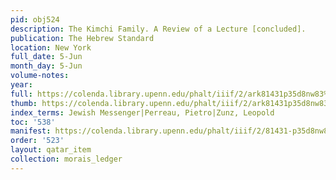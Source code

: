 ```yaml
---
pid: obj524
description: The Kimchi Family. A Review of a Lecture [concluded].
publication: The Hebrew Standard
location: New York
full_date: 5-Jun
month_day: 5-Jun
volume-notes:
year:
full: https://colenda.library.upenn.edu/phalt/iiif/2/ark81431p35d8nw83%2FSHA256E-s7079862--c0a67c9a8cf2d12145798e9cddcfbc15655a99b17a12590645e912915ce386eb.jpeg/full/3500,/0/default.jpg
thumb: https://colenda.library.upenn.edu/phalt/iiif/2/ark81431p35d8nw83%2FSHA256E-s7079862--c0a67c9a8cf2d12145798e9cddcfbc15655a99b17a12590645e912915ce386eb.jpeg/full/!200,200/0/default.jpg
index_terms: Jewish Messenger|Perreau, Pietro|Zunz, Leopold
toc: '538'
manifest: https://colenda.library.upenn.edu/phalt/iiif/2/81431-p35d8nw83/manifest
order: '523'
layout: qatar_item
collection: morais_ledger
---
```

